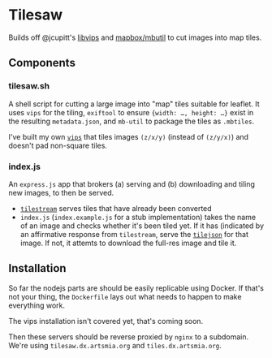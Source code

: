 # Tilesaw

Builds off @jcupitt's [libvips](//github.com/jcupitt/libvips) and
[mapbox/mbutil](//github.com/mapbox/mbutil) to cut images
into map tiles.

## Components

### tilesaw.sh

A shell script for cutting a large image into "map" tiles suitable for
leaflet. It uses `vips` for the tiling, `exiftool` to ensure `{width: …,
height: …}` exist in the resulting `metadata.json`, and `mb-util` to
package the tiles as `.mbtiles`.

I've built my own [`vips`][] that tiles images `(z/x/y)` (instead of
`(z/y/x)`) and doesn't pad non-square tiles.

### index.js

An `express.js` app that brokers (a) serving and (b) downloading and
tiling new images, to then be served.

* [`tilestream`][] serves tiles that have already been converted
* `index.js` (`index.example.js` for a stub implementation) takes the
  name of an image and checks whether it's been tiled yet. If it has
  (indicated by an affirmative response from `tilestream`, serve the
  [`tilejson`][] for that image. If not, it attemts to download the
  full-res image and tile it.

## Installation

So far the nodejs parts are should be easily replicable using Docker. If
that's not your thing, the `Dockerfile` lays out what needs to happen to
make everything work.

The vips installation isn't covered yet, that's coming soon.

Then these servers should be reverse proxied by `nginx` to a subdomain.
We're using `tilesaw.dx.artsmia.org` and `tiles.dx.artsmia.org`.

[`vips`]: https://github.com/kjell/libvips/commits/dzsave-zxy-no-padding
[`tilestream`]: https://github.com/mapbox/tilestream
[`tilejson`]: https://github.com/mapbox/tilejson-spec
